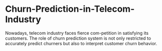 # Churn-Prediction-in-Telecom-Industry
Nowadays, telecom industry faces fierce com-petition in satisfying its customers. The role of churn prediction system is not only restricted to accurately predict churners but also to interpret customer churn behavior.
